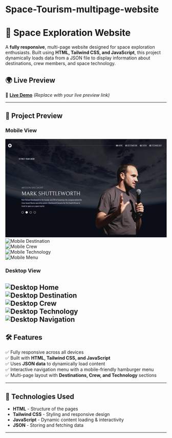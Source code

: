 # Space-Tourism-multipage-website
# 🚀 Space Exploration Website

A **fully responsive**, multi-page website designed for space exploration enthusiasts. Built using **HTML, Tailwind CSS, and JavaScript**, this project dynamically loads data from a JSON file to display information about destinations, crew members, and space technology.

## 🌍 Live Preview
🔗 **[Live Demo](#)** _(Replace with your live preview link)_

---

## 📸 Project Preview
### Mobile View  
![Mobile Home](https://github.com/Radha-7git/Space-Tourism-multipage-website/blob/main/screenshots/127.0.0.1_5500_src_crew.html%20(1).png) 
![Mobile Destination](./assets/previews/mobile-destination.png)  
![Mobile Crew](./assets/previews/mobile-crew.png)  
![Mobile Technology](./assets/previews/mobile-technology.png)  
![Mobile Menu](./assets/previews/mobile-menu.png)  

### Desktop View  
![Desktop Home](./assets/previews/desktop-home.png)  
![Desktop Destination](./assets/previews/desktop-destination.png)  
![Desktop Crew](./assets/previews/desktop-crew.png)  
![Desktop Technology](./assets/previews/desktop-technology.png)  
![Desktop Navigation](./assets/previews/desktop-navigation.png)  
---

## 🛠️ Features
✅ Fully responsive across all devices  
✅ Built with **HTML, Tailwind CSS, and JavaScript**  
✅ Uses **JSON data** to dynamically load content  
✅ Interactive navigation menu with a mobile-friendly hamburger menu  
✅ Multi-page layout with **Destinations, Crew, and Technology** sections  

---

## 📂 Technologies Used
- **HTML** - Structure of the pages  
- **Tailwind CSS** - Styling and responsive design  
- **JavaScript** - Dynamic content loading & interactivity  
- **JSON** - Storing and fetching data  

---


